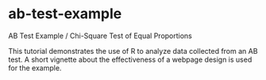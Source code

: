 # ab-test-example
AB Test Example / Chi-Square Test of Equal Proportions

This tutorial demonstrates the use of R to analyze data collected from an AB test. 
A short vignette about the effectiveness of a webpage design is used for the example. 
